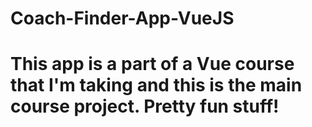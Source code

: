 # Coach-Finder-App-VueJS
# This app is a part of a Vue course that I'm taking and this is the main course project. Pretty fun stuff!
